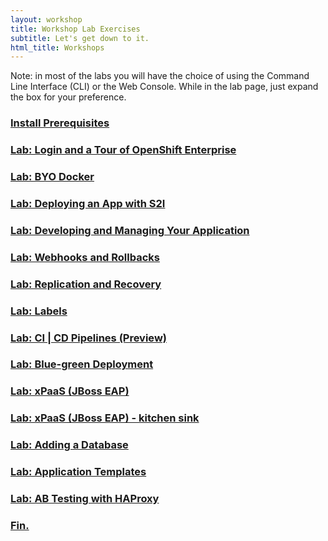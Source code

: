 ```yaml
---
layout: workshop
title: Workshop Lab Exercises
subtitle: Let's get down to it.
html_title: Workshops
---
```


<i class="fa fa-info-circle"></i> Note: in most of the labs you will have the choice of using the Command Line Interface (CLI) or the Web Console.  While in the lab page, just expand the box for your preference.

### [Install Prerequisites](workshop-prerequisites.html)

### [Lab: Login and a Tour of OpenShift Enterprise](workshop-lab-welcome.html)

<!-- ### [Lab: Smoke Test (Hexboard)](workshop-lab-hexboard.html) -->

### [Lab: BYO Docker](workshop-lab-byodocker.html)

### [Lab: Deploying an App with S2I](workshop-lab-s2i.html)

### [Lab: Developing and Managing Your Application](workshop-lab-devmanage.html)

### [Lab: Webhooks and Rollbacks](workshop-lab-rollbacks.html)

### [Lab: Replication and Recovery](workshop-lab-replicationrecovery.html)

### [Lab: Labels](workshop-lab-labels.html)

### [Lab: CI | CD Pipelines (Preview)](workshop-lab-cicd.html)

### [Lab: Blue-green Deployment](workshop-lab-bluegreen.html)

<!-- ### [Lab: Pipeline Deployment with Jenkins](workshop-lab-pipeline-jenkins.html) -->

### [Lab: xPaaS (JBoss EAP)](workshop-lab-jboss.html)

### [Lab: xPaaS (JBoss EAP) - kitchen sink](workshop-lab-xpaas-kitchensink.html)

### [Lab: Adding a Database](workshop-lab-databases.html)

### [Lab: Application Templates](workshop-lab-templates.html)

### [Lab: AB Testing with HAProxy](workshop-lab-nodejsab.html)

### [Fin.](workshop-finally.html)

<!--
### [Lab: CI | CD Pipelines](workshop-lab-cicd.html)

### [Lab: Keep it Secret, Keep it Safe](workshop-secrets.html)

### [Lab: Working with Storage](workshop-lab-storage.html)

### [Lab: xPaaS on OpenShift](workshop-lab-xpaas.html)

### [Lab: Operations](workshop-lab-ops.html)

### [Lab: Operations](workshop-lab-nodeselectors.html)

### [Homework](workshop-homework.html)

-->
